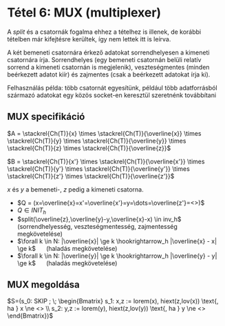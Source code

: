 # Tétel 6: MUX (multiplexer)

A $split$ és a csatornák fogalma ehhez a tételhez is illenek, de korábbi tételben már kifejtésre kerültek, így nem lettek itt is leírva.

A két bemeneti csatornára érkező adatokat sorrendhelyesen a kimeneti csatornára írja. Sorrendhelyes (egy bemeneti csatornán belüli relatív sorrend a kimeneti csatornán is megjelenik), veszteségmentes (minden beérkezett adatot kiír) és zajmentes (csak a beérkezett adatokat írja ki).

Felhasználás példa: több csatornát egyesítünk, például több adatforrásból származó adatokat egy közös socket-en keresztül szeretnénk továbbítani

## MUX specifikáció

$A = \stackrel{Ch(T)}{x} \times \stackrel{Ch(T)}{\overline{x}} \times \stackrel{Ch(T)}{y} \times \stackrel{Ch(T)}{\overline{y}} \times \stackrel{Ch(T)}{z} \times \stackrel{Ch(T)}{\overline{z}}$

$B = \stackrel{Ch(T)}{x'} \times \stackrel{Ch(T)}{\overline{x'}} \times \stackrel{Ch(T)}{y'} \times \stackrel{Ch(T)}{\overline{y'}} \times \stackrel{Ch(T)}{z'} \times \stackrel{Ch(T)}{\overline{z'}}$

$x$ és $y$ a bemeneti-, $z$ pedig a kimeneti csatorna.

- $Q = (x=\overline{x}=x'=\overline{x'}=y=\dots=\overline{z'}=<>)$
- $Q \in INIT_h$
- $split(\overline{z},\overline{y}-y,\overline{x}-x) \in inv_h$ $\quad$ (sorrendhelyesség, veszteségmentesség, zajmentesség megkövetelése)
- $\forall k \in N: |\overline{x}| \ge k \hookrightarrow_h |\overline{x} - x| \ge k$ $\quad$ (haladás megkövetelése)
- $\forall k \in N: |\overline{y}| \ge k \hookrightarrow_h |\overline{y} - y| \ge k$ $\quad$ (haladás megkövetelése)

## MUX megoldása

$S=(s_0: SKIP ; \; \begin{Bmatrix} s_1: x,z := lorem(x), hiext(z,lov(x)) \text{, ha } x \ne <> \\ s_2: y,z := lorem(y), hiext(z,lov(y)) \text{, ha } y \ne <> \end{Bmatrix})$
